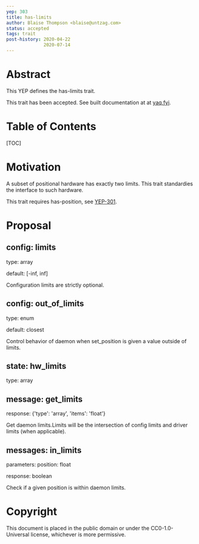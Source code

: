 ```yaml
---
yep: 303
title: has-limits
author: Blaise Thompson <blaise@untzag.com>
status: accepted
tags: trait
post-history: 2020-04-22
              2020-07-14
---
```


# Abstract

This YEP defines the has-limits trait.

This trait has been accepted.
See built documentation at at [yaq.fyi](https://yaq.fyi/traits/has-limits).

# Table of Contents

[TOC]

# Motivation

A subset of positional hardware has exactly two limits.
This trait standardies the interface to such hardware.

This trait requires has-position, see [YEP-301](https://yeps.yaq.fyi/301/).

# Proposal

## config: limits

type: array

default: [-inf, inf]

Configuration limits are strictly optional.

## config: out_of_limits

type: enum

default: closest

Control behavior of daemon when set_position is given a value outside of limits.

## state: hw_limits

type: array

## message: get_limits

response: {'type': 'array', 'items': 'float'}

Get daemon limits.Limits will be the intersection of config limits and driver limits (when applicable).

## messages: in_limits

parameters: position: float

response: boolean

Check if a given position is within daemon limits.

# Copyright

This document is placed in the public domain or under the CC0-1.0-Universal license, whichever is more permissive.
